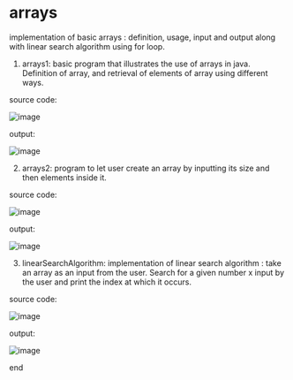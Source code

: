 # arrays
implementation of basic arrays : definition, usage, input and output along with linear search algorithm using for loop.

1. arrays1:
   basic program that illustrates the use of arrays in java. Definition of array, and retrieval of elements of array using different ways.

source code:

![image](https://github.com/raghav20232023/arrays/assets/153320363/2eb5c197-7419-4084-96c4-50feb292a0de)

output:

![image](https://github.com/raghav20232023/arrays/assets/153320363/5e48cc27-c8f1-474c-ba14-c5e6b2e1b329)

2. arrays2:
   program to let user create an array by inputting its size and then elements inside it.

source code:

![image](https://github.com/raghav20232023/arrays/assets/153320363/9ef376e7-d960-4086-9e83-1e287fc82b6e)

output:

![image](https://github.com/raghav20232023/arrays/assets/153320363/7f152867-3f04-4393-ae7e-47e5dfa1485e)

3. linearSearchAlgorithm:
   implementation of linear search algorithm : take an array as an input from the user. Search for a given number x input by the user and print the index at which it occurs.

source code:

![image](https://github.com/raghav20232023/arrays/assets/153320363/c3fe79d1-7b9f-4b4e-a88f-68bad66af75b)

output:

![image](https://github.com/raghav20232023/arrays/assets/153320363/7788e552-312a-41cb-8362-b45388d0c40d)

end





